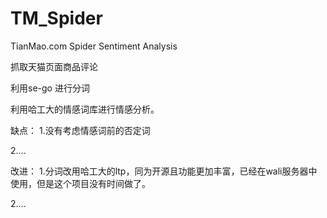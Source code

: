 # TM_Spider
TianMao.com Spider   Sentiment Analysis

抓取天猫页面商品评论

利用se-go 进行分词

利用哈工大的情感词库进行情感分析。

缺点：
1.没有考虑情感词前的否定词

2....

改进：
1.分词改用哈工大的ltp，同为开源且功能更加丰富，已经在wali服务器中使用，但是这个项目没有时间做了。

2....
